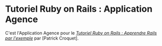 # Tutoriel Ruby on Rails : Application Agence

C'est l'Application Agence pour le [*Tutoriel Ruby on Rails : Apprendre Rails par l'exemple*](http://voyettes.com/lms/rubyonrails.html)
par [Patrick Croquet].
